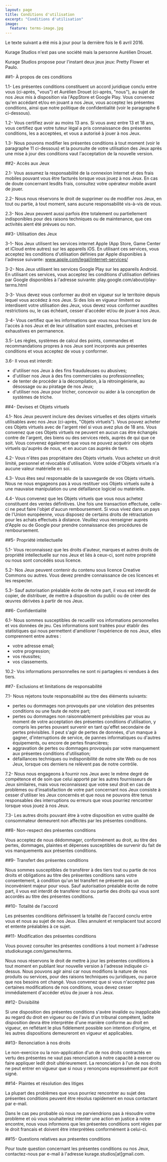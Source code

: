 ```yaml
---
layout: page
title: Conditions d'utilisation
excerpt: "Conditions d'utilisation"
image:
  feature: terms-image.jpg
---
```


Le texte suivant a été mis à jour pour la dernière fois le 6 avril 2016.

Kurage Studios n'est pas une société mais la personne Aurélien Drouet.

Kurage Studios propose pour l'instant deux jeux jeux: Pretty Flower et Paulo.

##1- À propos de ces conditions

1.1- Les présentes conditions constituent un accord juridique conclu entre vous (ci-après, "vous") et Aurélien Drouet (ci-après, "nous"), au sujet de nos Jeux mis à disposition via l'AppStore et Google Play. Vous convenez qu'en accédant et/ou en jouant a nos Jeux, vous acceptez les présentes conditions, ainsi que notre politique de confidentialité (voir le paragraphe 6 ci-dessous).

1.2- Vous certifiez avoir au moins 13 ans. Si vous avez entre 13 et 18 ans, vous certifiez que votre tuteur légal a pris connaissance des présentes conditions, les a acceptées, et vous a autorisé à jouer à nos Jeux.

1.3- Nous pouvons modifier les présentes conditions à tout moment (voir le paragraphe 11 ci-dessous) et la poursuite de votre utilisation des Jeux après une mise à jour des conditions vaut l'acceptation de la nouvelle version.

##2- Accès aux Jeux

2.1- Vous assumez la responsabilité de la connexion Internet et des frais mobiles pouvant vous être facturés lorsque vous jouez à nos Jeux. En cas de doute concernant lesdits frais, consultez votre opérateur mobile avant de jouer.

2.2- Nous nous réservons le droit de supprimer ou de modifier nos Jeux, en tout ou partie, à tout moment, sans aucune responsabilité vis-à-vis de vous.

2.3- Nos Jeux peuvent aussi parfois être totalement ou partiellement indisponibles pour des raisons techniques ou de maintenance, que ces activités aient été prévues ou non.

##3- Utilisation des Jeux

3-1- Nos Jeux utilisent les services internet Apple (App Store, Game Center et iCloud entre autres) sur les appareils iOS. En utilisant ces services, vous acceptez les conditions d'utilisation définies par Apple disponibles à l'adresse suivante: www.apple.com/legal/internet-services/

3-2- Nos Jeux utilisent les services Google Play sur les appareils Android. En utilisant ces services, vous acceptez les conditions d'utilisation définies par Google disponibles à l'adresse suivante: play.google.com/about/play-terms.html

3-3- Vous devez vous conformer au droit en vigueur sur le territoire depuis lequel vous accédez à nos Jeux. Si des lois en vigueur limitent ou interdisent votre utilisation des Jeux, vous devez vous conformer auxdites restrictions ou, le cas échéant, cesser d'accéder et/ou de jouer à nos Jeux.

3-4- Vous certifiez que les informations que vous nous fournissez lors de l'accès à nos Jeux et de leur utilisation sont exactes, précises et exhaustives en permanence.

3.5- Les règles, systèmes de calcul des points, commandes et recommandations propres à nos Jeux sont incorporés aux présentes conditions et vous acceptez de vous y conformer.

3.6- Il vous est interdit:

- d'utiliser nos Jeux à des fins frauduleuses ou abusives;
- d'utiliser nos Jeux à des fins commerciales ou professionnelles;
- de tenter de procéder à la décompilation, à la rétroingénierie, au désossage ou au piratage de nos Jeux;
- d'utiliser nos Jeux pour tricher, concevoir ou aider à la conception de systèmes de triche.

##4- Devises et Objets virtuels

4.1- Nos Jeux peuvent inclure des devises virtuelles et des objets virtuels utilisables avec nos Jeux (ci-après, "Objets virtuels"). Vous pouvez acheter ces Objets virtuels avec de l'argent réel si vous avez plus de 18 ans. Vous convenez que ces Objets virtuels ne peuvent en aucun cas être échangés contre de l'argent, des biens ou des services réels, auprès de qui que ce soit. Vous convenez également que vous ne pouvez acquérir ces objets virtuels qu'auprès de nous, et en aucun cas auprès de tiers.

4.2- Vous n'êtes pas propriétaire des Objets virtuels. Vous achetez un droit limité, personnel et révocable d'utilisation. Votre solde d'Objets virtuels n'a aucune valeur matérielle en soi.

4.3- Vous êtes seul responsable de la sauvegarde de vos Objets virtuels. Nous ne nous engageons pas à vous restituer vos Objets virtuels suite à une mauvaise manipulation ou une défaillance logiciel ou matérielle.

4.4- Vous convenez que les Objets virtuels que vous nous achetez constituent des ventes définitives. Une fois une transaction effectuée, celle-ci ne peut faire l'objet d'aucun remboursement. Si vous vivez dans un pays de l'Union européenne, vous disposez de certains droits de rétractation pour les achats effectués à distance. Veuillez vous renseigner auprès d'Apple ou de Google pour prendre connaissance des procédures de remboursement. 

##5- Propriété intellectuelle

5.1- Vous reconnaissez que les droits d'auteur, marques et autres droits de propriété intellectuelle sur nos Jeux et liés à ceux-ci, sont notre propriété ou nous sont concédés sous licence.

5.2- Nos Jeux peuvent contenir du contenu sous licence Creative Commons ou autres. Vous devez prendre connaissance de ces licences et les respecter.

5.3- Sauf autorisation préalable écrite de notre part, il vous est interdit de copier, de distribuer, de mettre à disposition du public ou de créer des œuvres dérivées à partir de nos Jeux.

##6- Confidentialité

6.1- Nous sommes susceptibles de recueillir vos informations personnelles et vos données de jeu. Ces informations sont traitées pour établir des statistiques qui nous permettent d'améliorer l'expérience de nos Jeux, elles comprennent entre autres :
- votre adresse email;
- votre progression;
- vos réussites;
- vos classements.

10.2- Vos informations personnelles ne sont ni partagées ni vendues à des tiers.

##7- Exclusions et limitations de responsabilité

7.1- Nous rejetons toute responsabilité au titre des éléments suivants:

- pertes ou dommages non provoqués par une violation des présentes conditions ou une faute de notre part;
- pertes ou dommages non raisonnablement prévisibles par vous au moment de votre acceptation des présentes conditions d'utilisation, y compris les pertes pouvant survenir en tant qu'effet secondaire de pertes prévisibles. Il peut s'agir de pertes de données, d'un manque à gagner, d'interruptions de service, de pannes informatiques ou d'autres équipements, ou encore de pertes financières;
- aggravation de pertes ou dommages provoqués par votre manquement aux présentes conditions d'utilisation;
- défaillances techniques ou indisponibilité de notre site Web ou de nos Jeux, lorsque ces derniers ne relèvent pas de notre contrôle.

7.2- Nous nous engageons à fournir nos Jeux avec le même degré de compétence et de soin que celui apporté par les autres fournisseurs de Jeux similaires, mais vous reconnaissez que votre seul droit en cas de problèmes ou d'insatisfaction de votre part concernant nos Jeux consiste à cesser d'utiliser les Jeux concernés et que nous ne pouvons être tenus responsables des interruptions ou erreurs que vous pourriez rencontrer lorsque vous jouez à nos Jeux.

7.3- Les autres droits pouvant être à votre disposition en votre qualité de consommateur demeurent non affectés par les présentes conditions.

##8- Non-respect des présentes conditions

Vous acceptez de nous dédommager, conformément au droit, au titre des pertes, dommages, plaintes et dépenses susceptibles de survenir du fait de vos manquements aux présentes conditions.

##9- Transfert des présentes conditions

Nous sommes susceptibles de transférer à des tiers tout ou partie de nos droits et obligations au titre des présentes conditions sans votre consentement, à condition qu'un tel transfert ne présente pas un inconvénient majeur pour vous. Sauf autorisation préalable écrite de notre part, il vous est interdit de transférer tout ou partie des droits qui vous sont accordés au titre des présentes conditions.

##10- Totalité de l'accord

Les présentes conditions définissent la totalité de l'accord conclu entre vous et nous au sujet de nos Jeux. Elles annulent et remplacent tout accord et entente préalables à ce sujet.

##11- Modification des présentes conditions

Vous pouvez consulter les présentes conditions à tout moment à l'adresse studiokurage.com/games/terms.

Nous nous réservons le droit de mettre à jour les présentes conditions à tout moment en publiant leur nouvelle version à l'adresse indiquée ci-dessus. Nous pouvons agir ainsi car nous modifions la nature de nos produits ou services, pour des raisons techniques ou juridiques, ou parce que nos besoins ont changé. Vous convenez que si vous n'acceptez pas certaines modifications de nos conditions, vous devez cesser immédiatement d'accéder et/ou de jouer à nos Jeux.

##12- Divisibilité

Si une disposition des présentes conditions s'avère invalide ou inapplicable au regard du droit en vigueur ou de l'avis d'un tribunal compétent, ladite disposition devra être interprétée d'une manière conforme au droit en vigueur, en reflétant le plus fidèlement possible son intention d'origine, et les autres dispositions demeureront en vigueur et applicables.

##13- Renonciation à nos droits

Le non-exercice ou la non-application d'un de nos droits contractés en vertu des présentes ne vaut pas renonciation à notre capacité à exercer ou faire appliquer ledit droit ultérieurement. La renonciation à l'un de nos droits ne peut entrer en vigueur que si nous y renonçons expressément par écrit signé.

##14- Plaintes et résolution des litiges

La plupart des problèmes que vous pourriez rencontrer au sujet des présentes conditions peuvent être résolus rapidement en nous contactant par e-mail.

Dans le cas peu probable où nous ne parviendrions pas à résoudre votre problème et où vous souhaiteriez intenter une action en justice à notre encontre, nous vous informons que les présentes conditions sont régies par le droit francais et doivent être interprétées conformément à celui-ci.

##15- Questions relatives aux présentes conditions

Pour toute question concernant les présentes conditions ou nos Jeux, contactez-nous par e-mail à l'adresse kurage.studios[at]gmail.com.
